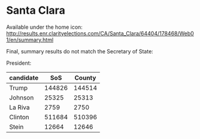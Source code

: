 # Santa Clara

Available under the home icon: http://results.enr.clarityelections.com/CA/Santa_Clara/64404/178468/Web01/en/summary.html

Final, summary results do not match the Secretary of State:

President:

| candidate | SoS    | County |
|-----------|--------|--------|
| Trump     | 144826 | 144514 |
| Johnson   | 25325  | 25313  |
| La Riva   | 2759   | 2750   |
| Clinton   | 511684 | 510396 |
| Stein     | 12664  | 12646  |